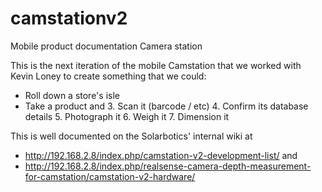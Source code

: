 # camstationv2
Mobile product documentation Camera station

This is the next iteration of the mobile Camstation that we worked with Kevin Loney to create something that we could:

 - Roll down a store's isle
 - Take a product and
	 3. Scan it (barcode / etc)
	 4. Confirm its database details
	 5. Photograph it
	 6. Weigh it
	 7. Dimension it
 
 This is well documented on the Solarbotics' internal wiki at 
 - http://192.168.2.8/index.php/camstation-v2-development-list/ and 
 - http://192.168.2.8/index.php/realsense-camera-depth-measurement-for-camstation/camstation-v2-hardware/

